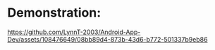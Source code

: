 # Demonstration:
https://github.com/LynnT-2003/Android-App-Dev/assets/108476649/08bb89d4-873b-43d6-b772-501337b9eb86
